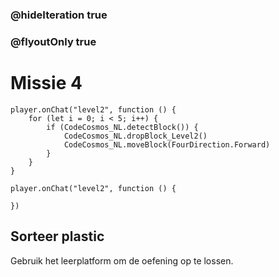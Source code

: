### @hideIteration true
### @flyoutOnly true
# Missie 4

```blocks
player.onChat("level2", function () {
    for (let i = 0; i < 5; i++) {
        if (CodeCosmos_NL.detectBlock()) {
            CodeCosmos_NL.dropBlock_Level2()
            CodeCosmos_NL.moveBlock(FourDirection.Forward)
        }
    }
}
```

```template
player.onChat("level2", function () {
    
})
```

## Sorteer plastic
Gebruik het leerplatform om de oefening op te lossen.